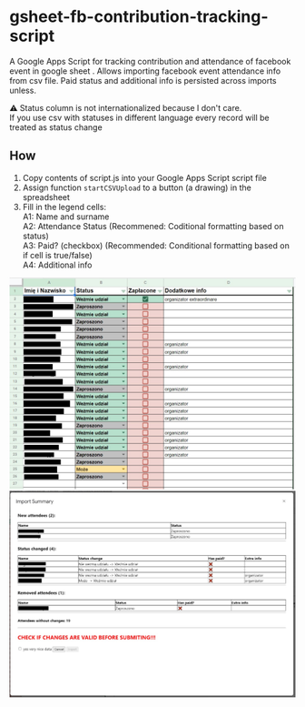 # gsheet-fb-contribution-tracking-script

A Google Apps Script for tracking contribution and attendance of facebook event in google sheet .
Allows importing facebook event attendance info from csv file.
Paid status and additional info is persisted across imports unless.

⚠️ Status column is not internationalized because I don't care.  
If you use csv with statuses in different language every record will be treated as status change

## How

1. Copy contents of script.js into your Google Apps Script script file
2. Assign function `startCSVUpload` to a button (a drawing) in the spreadsheet
3. Fill in the legend cells:  
   A1: Name and surname  
   A2: Attendance Status (Recommened: Coditional formatting based on status)  
   A3: Paid? (checkbox) (Recommended: Conditional formatting based on if cell is true/false)  
   A4: Additional info

![Example table](docs1.jpg)
![Import summary screen](docs2.jpg)
